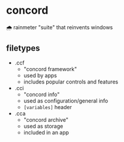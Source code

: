 # concord
🌧️ rainmeter "suite" that reinvents windows

## filetypes
- .ccf
	- "concord framework"
	- used by apps
	- includes popular controls and features
- .cci
	- "concord info"
	- used as configuration/general info
	- `[variables]` header
- .cca
	- "concord archive"
	- used as storage
	- included in an app
